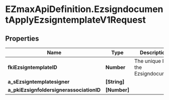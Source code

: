 # EZmaxApiDefinition.EzsigndocumentApplyEzsigntemplateV1Request

## Properties

Name | Type | Description | Notes
------------ | ------------- | ------------- | -------------
**fkiEzsigntemplateID** | **Number** | The unique ID of the Ezsigndocument | 
**a_sEzsigntemplatesigner** | **[String]** |  | 
**a_pkiEzsignfoldersignerassociationID** | **[Number]** |  | 


